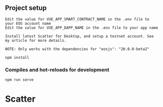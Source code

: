 ## Project setup

```
Edit the value for VUE_APP_SMART_CONTRACT_NAME in the .env file to your EOS account name
Edit the value for VUE_APP_DAPP_NAME in the .env file to your app name

Install latest Scatter for Desktop, and setup a testnet account. See my article for more details.

NOTE: Only works with the dependencies for "eosjs": "20.0.0-beta2"

npm install
```

### Compiles and hot-reloads for development

```
npm run serve
```
# Scatter

